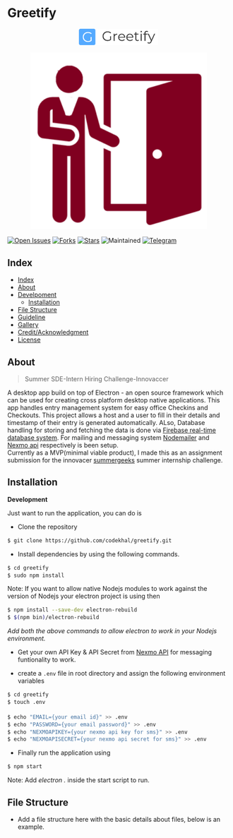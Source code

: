 # Greetify


<p align="center">
  <img src="./logo/greetify.png" width="180">
</p>

<p align="center">
<img src="./logo/guest-1.png" width="400">
</p>

[![Open Issues](https://img.shields.io/github/issues-raw/codekhal/greetify)](https://github.com/codekhal/greetify/issues)
[![Forks](https://img.shields.io/github/issues-raw/codekhal/greetify?style=plastic)](https://github.com/codekhal/greetify/network/members)
[![Stars](https://img.shields.io/github/stars/codekhal/greetify?style=plastic)](https://github.com/codekhal/greetify/stargazers)
![Maintained](https://img.shields.io/maintenance/yes/2019)
[![Telegram](https://img.shields.io/badge/Telegram-Chat-yellowgreen)](https://telegram.me/codekhal)

## Index

- [Index](#index)
- [About](#about)
- [Develpoment](#develpoment)
  - [Installation](#installation)
- [File Structure](#file-structure)
- [Guideline](#guideline)
- [Gallery](#gallery)
- [Credit/Acknowledgment](#creditacknowledgment)
- [License](#license)

## About

> Summer SDE-Intern Hiring Challenge-Innovaccer

A desktop app build on top of Electron - an open source framework which can be used for creating cross platform desktop native applications. This app handles entry management system for easy office Checkins and Checkouts. This project allows a host and a user to fill in their details and timestamp of their entry is generated automatically. ALso, Database handling for storing and fetching the data is done via [Firebase real-time database system](https://firebase.google.com/docs/database). For mailing and messaging system [Nodemailer](https://nodemailer.com/about/) and [Nexmo api](https://www.nexmo.com/products/sms) respectively is been setup. <br>
Currently as a MVP(minimal viable product), I made this as an assignment submission for the innovacer [summergeeks](https://summergeeks.in/) summer internship challenge.

## Installation

**Development**

Just want to run the application, you can do is

- Clone the repository

```bash
$ git clone https://github.com/codekhal/greetify.git

```

- Install dependencies by using the following commands.

```bash
$ cd greetify
$ sudo npm install
```
Note: If you want to allow native Nodejs modules to work against the version of Nodejs your electron project is using then

```bash
$ npm install --save-dev electron-rebuild
$ $(npm bin)/electron-rebuild

```
*Add both the above commands to allow electron to work in your Nodejs environment.*

- Get your own API Key & API Secret from [Nexmo API](https://www.nexmo.com/products/sms) for messaging funtionality to work. 

- create a `.env` file in root directory and assign the following environment variables

```bash
$ cd greetify
$ touch .env

$ echo "EMAIL={your email id}" >> .env
$ echo "PASSWORD={your email password}" >> .env
$ echo "NEXMOAPIKEY={your nexmo api key for sms}" >> .env
$ echo "NEXMOAPISECRET={your nexmo api secret for sms}" >> .env
```

- Finally run the application using 

```bash
$ npm start
```  
Note: Add *electron .* inside the start script to run.

## File Structure
- Add a file structure here with the basic details about files, below is an example.
```bash
```
